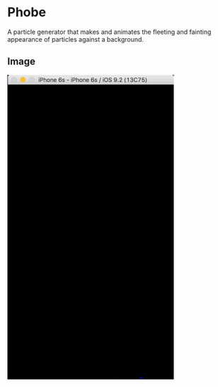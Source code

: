 # Phobe
A particle generator that makes and animates the fleeting and fainting 
 appearance of particles against a background.

## Image
![Demo image](demo.gif)